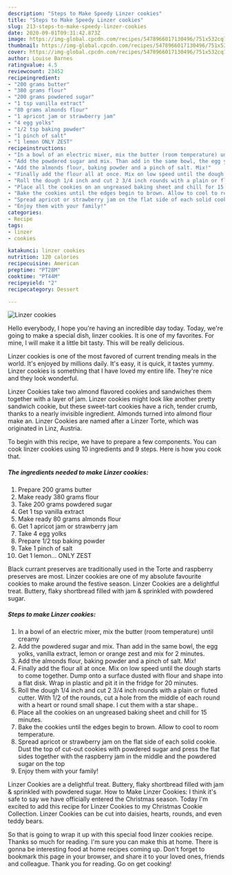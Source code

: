 ```yaml
---
description: "Steps to Make Speedy Linzer cookies"
title: "Steps to Make Speedy Linzer cookies"
slug: 213-steps-to-make-speedy-linzer-cookies
date: 2020-09-01T09:31:42.873Z
image: https://img-global.cpcdn.com/recipes/5478966017130496/751x532cq70/linzer-cookies-recipe-main-photo.jpg
thumbnail: https://img-global.cpcdn.com/recipes/5478966017130496/751x532cq70/linzer-cookies-recipe-main-photo.jpg
cover: https://img-global.cpcdn.com/recipes/5478966017130496/751x532cq70/linzer-cookies-recipe-main-photo.jpg
author: Louise Barnes
ratingvalue: 4.5
reviewcount: 23452
recipeingredient:
- "200 grams butter"
- "380 grams flour"
- "200 grams powdered sugar"
- "1 tsp vanilla extract"
- "80 grams almonds flour"
- "1 apricot jam or strawberry jam"
- "4 egg yolks"
- "1/2 tsp baking powder"
- "1 pinch of salt"
- "1 lemon ONLY ZEST"
recipeinstructions:
- "In a bowl of an electric mixer, mix the butter (room temperature) until creamy"
- "Add the powdered sugar and mix. Than add in the same bowl, the egg yolks, vanilla extract, lemon or orange zest and mix for 2 minutes."
- "Add the almonds flour, baking powder and a pinch of salt. Mix!"
- "Finally add the flour all at once. Mix on low speed until the dough starts to come together. Dump onto a surface dusted with flour and shape into a flat  disk. Wrap in plastic and pit it in the fridge for 20 minutes."
- "Roll the dough 1/4 inch and cut 2 3/4 inch rounds with a plain or fluted cutter. With 1/2 of the rounds, cut a hole from the middle of each round with a heart or round small shape. I cut them with a star shape.."
- "Place all the cookies on an ungreased baking sheet and chill for 15 minutes."
- "Bake the cookies until the edges begin to brown. Allow to cool to room temperature."
- "Spread apricot or strawberry jam on the flat side of each solid cookie. Dust the top of cut-out cookies with powdered sugar and press the flat sides together with the raspberry jam in the middle and the powdered sugar on the top"
- "Enjoy them with your family!"
categories:
- Recipe
tags:
- linzer
- cookies

katakunci: linzer cookies 
nutrition: 120 calories
recipecuisine: American
preptime: "PT28M"
cooktime: "PT44M"
recipeyield: "2"
recipecategory: Dessert

---
```



![Linzer cookies](https://img-global.cpcdn.com/recipes/5478966017130496/751x532cq70/linzer-cookies-recipe-main-photo.jpg)

Hello everybody, I hope you're having an incredible day today. Today, we're going to make a special dish, linzer cookies. It is one of my favorites. For mine, I will make it a little bit tasty. This will be really delicious.

Linzer cookies is one of the most favored of current trending meals in the world. It's enjoyed by millions daily. It's easy, it is quick, it tastes yummy. Linzer cookies is something that I have loved my entire life. They're nice and they look wonderful.

Linzer Cookies take two almond flavored cookies and sandwiches them together with a layer of jam. Linzer cookies might look like another pretty sandwich cookie, but these sweet-tart cookies have a rich, tender crumb, thanks to a nearly invisible ingredient. Almonds turned into almond flour make an. Linzer Cookies are named after a Linzer Torte, which was originated in Linz, Austria.


To begin with this recipe, we have to prepare a few components. You can cook linzer cookies using 10 ingredients and 9 steps. Here is how you cook that.

<!--inarticleads1-->

##### The ingredients needed to make Linzer cookies:

1. Prepare 200 grams butter
1. Make ready 380 grams flour
1. Take 200 grams powdered sugar
1. Get 1 tsp vanilla extract
1. Make ready 80 grams almonds flour
1. Get 1 apricot jam or strawberry jam
1. Take 4 egg yolks
1. Prepare 1/2 tsp baking powder
1. Take 1 pinch of salt
1. Get 1 lemon... ONLY ZEST


Black currant preserves are traditionally used in the Torte and raspberry preserves are most. Linzer cookies are one of my absolute favourite cookies to make around the festive season. Linzer Cookies are a delightful treat. Buttery, flaky shortbread filled with jam &amp; sprinkled with powdered sugar. 

<!--inarticleads2-->

##### Steps to make Linzer cookies:

1. In a bowl of an electric mixer, mix the butter (room temperature) until creamy
1. Add the powdered sugar and mix. Than add in the same bowl, the egg yolks, vanilla extract, lemon or orange zest and mix for 2 minutes.
1. Add the almonds flour, baking powder and a pinch of salt. Mix!
1. Finally add the flour all at once. Mix on low speed until the dough starts to come together. Dump onto a surface dusted with flour and shape into a flat  disk. Wrap in plastic and pit it in the fridge for 20 minutes.
1. Roll the dough 1/4 inch and cut 2 3/4 inch rounds with a plain or fluted cutter. With 1/2 of the rounds, cut a hole from the middle of each round with a heart or round small shape. I cut them with a star shape..
1. Place all the cookies on an ungreased baking sheet and chill for 15 minutes.
1. Bake the cookies until the edges begin to brown. Allow to cool to room temperature.
1. Spread apricot or strawberry jam on the flat side of each solid cookie. Dust the top of cut-out cookies with powdered sugar and press the flat sides together with the raspberry jam in the middle and the powdered sugar on the top
1. Enjoy them with your family!


Linzer Cookies are a delightful treat. Buttery, flaky shortbread filled with jam &amp; sprinkled with powdered sugar. How to Make Linzer Cookies: I think it&#39;s safe to say we have officially entered the Christmas season. Today I&#39;m excited to add this recipe for Linzer Cookies to my Christmas Cookie Collection. Linzer Cookies can be cut into daisies, hearts, rounds, and even teddy bears. 

So that is going to wrap it up with this special food linzer cookies recipe. Thanks so much for reading. I'm sure you can make this at home. There is gonna be interesting food at home recipes coming up. Don't forget to bookmark this page in your browser, and share it to your loved ones, friends and colleague. Thank you for reading. Go on get cooking!
